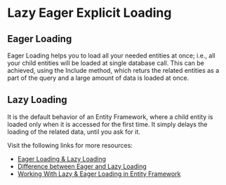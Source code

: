 # Lazy Eager Explicit Loading

## Eager Loading

Eager Loading helps you to load all your needed entities at once; i.e., all your child entities will be loaded at single database call. This can be achieved, using the Include method, which returs the related entities as a part of the query and a large amount of data is loaded at once.

## Lazy Loading

It is the default behavior of an Entity Framework, where a child entity is loaded only when it is accessed for the first time. It simply delays the loading of the related data, until you ask for it.

Visit the following links for more resources:

- [Eager Loading & Lazy Loading](https://www.c-sharpcorner.com/article/eager-loading-lazy-loading-and-explicit-loading-in-entity-framework/)
- [Difference between Eager and Lazy Loading](https://stackoverflow.com/questions/31366236/lazy-loading-vs-eager-loading)
- [Working With Lazy & Eager Loading in Entity Framework](https://dzone.com/articles/working-with-lazy-loading-and-eager-loading-in-ent)
